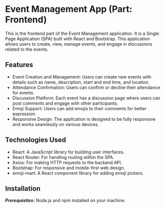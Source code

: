 # Event Management App (Part: Frontend)
This is the frontend part of the Event Management application. It is a Single Page Application (SPA) built with React and Bootstrap. This application allows users to create, view, manage events, and engage in discussions related to the events.

## Features
* Event Creation and Management: Users can create new events with details such as name, description, start and end time, and location.
* Attendance Confirmation: Users can confirm or decline their attendance for events.
* Discussion Platform: Each event has a discussion page where users can post comments and engage with other participants.
* Emoji Support: Users can add emojis to their comments for better expression.
* Responsive Design: The application is designed to be fully responsive and works seamlessly on various devices.

## Technologies Used
* React: A JavaScript library for building user interfaces.
* React Router: For handling routing within the SPA.
* Axios: For making HTTP requests to the backend API.
* Bootstrap: For responsive and mobile-first web design.
* emoji-mart: A React component library for adding emoji pickers.

## Installation
***Prerequisites:***  Node.js and npm installed on your machine.
